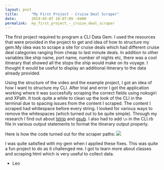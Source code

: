 ```yaml
---
layout: post
title:      "My First Project - Cruise Deal Scraper"
date:       2019-05-07 18:07:09 -0400
permalink:  my_first_project_-_cruise_deal_scraper
---
```



The first project required to program a CLI Data Gem. I used the resources that were provided in the project to get and idea of how to structure my gem.My idea was to scrape a site for cruise deals which had different cruise deal categories ranging from cheap to last minute deals. In addition to other variables like ship name, port name, number of nights etc, there was a cool itinerary that showed all the stops the ship would make on its voyage. I thought it would be useful to display an additional itinerary to the data already provided.

Using the structure of the video and the example project, I got an idea of how I want to structure my CLI. After trial and error I got the application working where it was succesfully scraping the correct fields using nokogiri and XPath. It took quite a while to clean up the look of the CLI in the terminal due to spacing issues from the content I scraped. The content I scraped had whitespace before every string. I looked for various ways to remove the whitespaces (which turned out to be quite simple). Through my research I find out about [lstrip](https://ruby-doc.org/core-2.2.0/String.html#method-i-lstrip) and [gsub](https://ruby-doc.org/core-2.1.4/String.html#method-i-gsub
). I also had to add `\n` in the CLI.rb file in various output statements to format the itinerary output properly.

Here is how the code turned out for the scraper paths: ![](https://i.imgur.com/nuJasgG.jpg)

I was quite satisfied with my gem when I applied these fixes. This was quite a fun project to do as it challenged me. I got to learn more about classes and scraping html which is very useful to collect data.

- Leo







